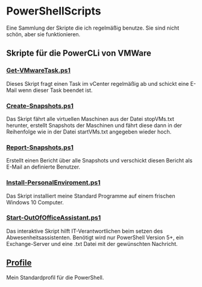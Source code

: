 # PowerShellScripts

Eine Sammlung der Skripte die ich regelmäßig benutze. Sie sind nicht schön, aber sie funktionieren.

## Skripte für die PowerCLi von VMWare

### [Get-VMwareTask.ps1](./Scripts/Get-VMwareTask/Get-VMwareTask.ps1)

Dieses Skript fragt einen Task im vCenter regelmäßig ab und schickt eine E-Mail wenn dieser Task
beendet ist.

### [Create-Snapshots.ps1](./Scripts/Create-Snapshots/Create-Snapshots.ps1)

Das Skript fährt alle virtuellen Maschinen aus der Datei stopVMs.txt herunter, erstellt Snapshots
der Maschinen und fährt diese dann in der Reihenfolge wie in der Datei startVMs.txt angegeben
wieder hoch.

### [Report-Snapshots.ps1](./Scripts/Report-Snapshots/Report-Snapshots.ps1)

Erstellt einen Bericht über alle Snapshots und verschickt diesen Bericht als E-Mail an definierte
Benutzer.

### [Install-PersonalEnviroment.ps1](./Scripts/Install-PersonalEnviroment/Install-PersonalEnviroment.ps1)

Das Skript installiert meine Standard Programme auf einem frischen Windows 10 Computer.

### [Start-OutOfOfficeAssistant.ps1](./Scripts/Start-OutOfOfficeAssistant/Start-OutOfOfficeAssistant.ps1)

Das interaktive Skript hilft IT-Verantwortlichen beim setzen des Abwesenheitsassistenten. Benötigt wird nur PowerShell Version 5+, ein Exchange-Server und eine .txt Datei mit der gewünschten Nachricht.

## [Profile](./Scripts/Profile/Microsoft.PowerShell_profile.ps1)

Mein Standardprofil für die PowerShell.
